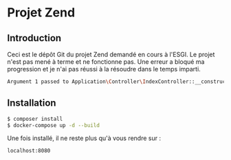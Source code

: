 # Projet Zend

## Introduction

Ceci est le dépôt Git du projet Zend demandé en cours à l'ESGI.
Le projet n'est pas mené à terme et ne fonctionne pas. Une erreur a bloqué ma progression et je n'ai pas réussi à la résoudre dans le temps imparti.

```bash
Argument 1 passed to Application\Controller\IndexController::__construct() must be an instance of Doctrine\ORM\EntityRepository, none given, called in /var/www/vendor/zendframework/zend-servicemanager/src/Factory/InvokableFactory.php on line 30
```

## Installation


```bash
$ composer install
$ docker-compose up -d --build
```

Une fois installé, il ne reste plus qu'à vous rendre sur :

```bash
localhost:8080
```


